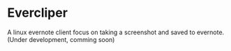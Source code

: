 Evercliper
==========

A linux evernote client focus on taking a screenshot and saved to evernote.
(Under development, comming soon)
